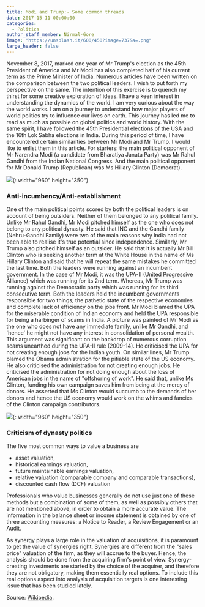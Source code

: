 ```yaml
---
title: Modi and Trump:- Some common threads
date: 2017-15-11 00:00:00
categories:
  - Politics
author_staff_member: Nirmal-Gore
image: "https://unsplash.it/600/450?image=737&a=.png"
large_header: false
---
```


  November 8, 2017, marked one year of Mr Trump's election as the 45th President of America and Mr Modi has also completed half of his current term as the Prime Minister of India. Numerous articles have been written on the comparison between the two political leaders. I wish to put forth my perspective on the same. The intention of this exercise is to quench my thirst for some creative exploration of ideas.
   I have a keen interest in understanding the dynamics of the world. I am very curious about the way the world works. I am on a journey to understand how major players of world politics try to influence our lives on earth. This journey has led me to read as much as possible on global politics and world history. With the same spirit, I have followed the 45th Presidential elections of the USA and the 16th Lok Sabha elections in India. During this period of time, I have encountered certain similarities between Mr Modi and Mr Trump. I would like to enlist them in this article.
  For starters: the main political opponent of Mr Narendra Modi (a candidate from Bharatiya Janata Party) was Mr Rahul Gandhi from the Indian National Congress. And the main political opponent for Mr Donald Trump (Republican) was Ms Hillary Clinton (Democrat).

![](https://unsplash.it/960/350?image=617){: width="960" height="350"}

### Anti-incumbency/Anti-establishment

  One of the main political points scored by both the political leaders is on account of being outsiders. Neither of them belonged to any political family. 
  Unlike Mr Rahul Gandhi, Mr Modi pitched himself as the one who does not belong to any political dynasty.  He said that INC and the Gandhi family (Nehru-Gandhi Family) were two of the main reasons why India had not been able to realise it's true potential since independence. Similarly, Mr Trump also pitched himself as an outsider. He said that it is actually Mr Bill Clinton who is seeking another term at the White House in the name of Ms Hillary Clinton and said that he will repeat the same mistakes he committed the last time.
   Both the leaders were running against an incumbent government. In the case of Mr Modi, it was the UPA-II (United Progressive Alliance) which was running for its 2nd term. Whereas, Mr Trump was running against the Democratic party which was running for its third consecutive term. Both the leaders held the incumbent governments responsible for two things; the pathetic state of the respective economies and complete lack of efficiency on the jobs front.
   Mr Modi blamed the UPA for the miserable condition of Indian economy and held the UPA responsible for being a harbinger of scams in India. A picture was painted of Mr Modi as the one who does not have any immediate family, unlike Mr Gandhi, and 'hence' he might not have any interest in consolidation of personal wealth. This argument was significant on the backdrop of numerous corruption scams unearthed during the UPA-II rule (2009-14). He criticised the UPA for not creating enough jobs for the Indian youth. 
   On similar lines, Mr Trump blamed the Obama administration for the pitiable state of the US economy. He also criticised the administration for not creating enough jobs. He criticised the administration for not doing enough about the loss of American jobs in the name of "offshoring of work".  He said that, unlike Ms Clinton, funding his own campaign saves him from being at the mercy of donors. He asserted that Ms Clinton would succumb to the demands of her donors and hence the US economy would work on the whims and fancies of the Clinton campaign contributors.
       

![](https://unsplash.it/960/350?image=864){: width="960" height="350"}

### Criticism of dynasty politics

The five most common ways to value a business are

* asset valuation,
* historical earnings valuation,
* future maintainable earnings valuation,
* relative valuation (comparable company and comparable transactions),
* discounted cash flow (DCF) valuation

Professionals who value businesses generally do not use just one of these methods but a combination of some of them, as well as possibly others that are not mentioned above, in order to obtain a more accurate value. The information in the balance sheet or income statement is obtained by one of three accounting measures: a Notice to Reader, a Review Engagement or an Audit.

As synergy plays a large role in the valuation of acquisitions, it is paramount to get the value of synergies right. Synergies are different from the "sales price" valuation of the firm, as they will accrue to the buyer. Hence, the analysis should be done from the acquiring firm's point of view. Synergy-creating investments are started by the choice of the acquirer, and therefore they are not obligatory, making them essentially real options. To include this real options aspect into analysis of acquisition targets is one interesting issue that has been studied lately.

Source: [Wikipedia](https://en.wikipedia.org/wiki/Mergers_and_acquisitions).
